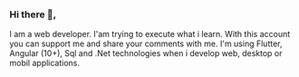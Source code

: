 ### Hi there 👋,
I am a web developer. I'am trying to execute what i learn. With this account you can support me and share your comments with me. 
I'm using Flutter, Angular (10+), Sql and .Net technologies when i develop web, desktop or mobil applications. 

<!--
**sonumuteng1/sonumuteng1** is a ✨ _special_ ✨ repository because its `README.md` (this file) appears on your GitHub profile.

Here are some ideas to get you started:

- 🔭 I’m currently working on ...
- 🌱 I’m currently learning ...
- 👯 I’m looking to collaborate on ...
- 🤔 I’m looking for help with ...
- 💬 Ask me about ...
- 📫 How to reach me: ...
- 😄 Pronouns: ...
- ⚡ Fun fact: ...
-->
